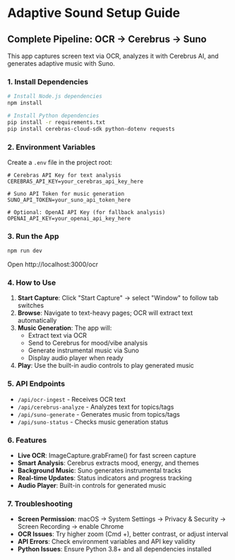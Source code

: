 # Adaptive Sound Setup Guide

## Complete Pipeline: OCR → Cerebrus → Suno

This app captures screen text via OCR, analyzes it with Cerebrus AI, and generates adaptive music with Suno.

### 1. Install Dependencies

```bash
# Install Node.js dependencies
npm install

# Install Python dependencies
pip install -r requirements.txt
pip install cerebras-cloud-sdk python-dotenv requests
```

### 2. Environment Variables

Create a `.env` file in the project root:

```env
# Cerebras API Key for text analysis
CEREBRAS_API_KEY=your_cerebras_api_key_here

# Suno API Token for music generation  
SUNO_API_TOKEN=your_suno_api_token_here

# Optional: OpenAI API Key (for fallback analysis)
OPENAI_API_KEY=your_openai_api_key_here
```

### 3. Run the App

```bash
npm run dev
```

Open http://localhost:3000/ocr

### 4. How to Use

1. **Start Capture**: Click "Start Capture" → select "Window" to follow tab switches
2. **Browse**: Navigate to text-heavy pages; OCR will extract text automatically
3. **Music Generation**: The app will:
   - Extract text via OCR
   - Send to Cerebrus for mood/vibe analysis
   - Generate instrumental music via Suno
   - Display audio player when ready
4. **Play**: Use the built-in audio controls to play generated music

### 5. API Endpoints

- `/api/ocr-ingest` - Receives OCR text
- `/api/cerebrus-analyze` - Analyzes text for topics/tags  
- `/api/suno-generate` - Generates music from topics/tags
- `/api/suno-status` - Checks music generation status

### 6. Features

- **Live OCR**: ImageCapture.grabFrame() for fast screen capture
- **Smart Analysis**: Cerebrus extracts mood, energy, and themes
- **Background Music**: Suno generates instrumental tracks
- **Real-time Updates**: Status indicators and progress tracking
- **Audio Player**: Built-in controls for generated music

### 7. Troubleshooting

- **Screen Permission**: macOS → System Settings → Privacy & Security → Screen Recording → enable Chrome
- **OCR Issues**: Try higher zoom (Cmd +), better contrast, or adjust interval
- **API Errors**: Check environment variables and API key validity
- **Python Issues**: Ensure Python 3.8+ and all dependencies installed
